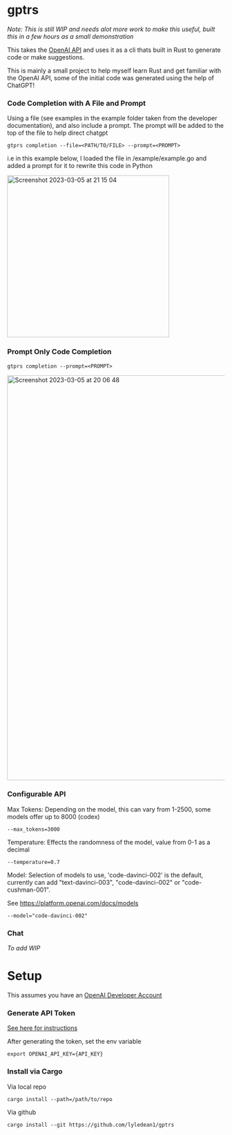 # gptrs

*Note: This is still WIP and needs alot more work to make this useful, built this in a few hours as a small demonstration*

This takes the [OpenAI API](https://platform.openai.com/) and uses it as a cli thats built in Rust to generate code or make suggestions.

This is mainly a small project to help myself learn Rust and get familiar with the OpenAI API, some of the initial code was generated using the help of ChatGPT!


### Code Completion with A File and Prompt


Using a file (see examples in the example folder taken from the developer documentation), and also include a prompt. The prompt will be added to the top of the file to help direct chatgpt

```
gtprs completion --file=<PATH/TO/FILE> --prompt=<PROMPT>
```

i.e in this example below, I loaded the file in /example/example.go and added a prompt for it to rewrite this code in Python

<img width="375" alt="Screenshot 2023-03-05 at 21 15 04" src="https://user-images.githubusercontent.com/20296911/222988385-8f4ec20a-221c-416b-82ef-5d6fdf75f29f.png">


### Prompt Only Code Completion

```
gtprs completion --prompt=<PROMPT>
```

<img width="937" alt="Screenshot 2023-03-05 at 20 06 48" src="https://user-images.githubusercontent.com/20296911/222983863-05122116-43af-4146-8db3-0d348d395d9e.png">

### Configurable API

Max Tokens: Depending on the model, this can vary from 1-2500, some models offer up to 8000 (codex)
```
--max_tokens=3000
```

Temperature: Effects the randomness of the model, value from 0-1 as a decimal
```
--temperature=0.7
```

Model: Selection of models to use, 'code-davinci-002' is the default, currently can add "text-davinci-003", "code-davinci-002" or "code-cushman-001".

See https://platform.openai.com/docs/models

```
--model="code-davinci-002"
```

### Chat 

*To add WIP*

# Setup

This assumes you have an [OpenAI Developer Account](https://platform.openai.com/)

### Generate API Token 

[See here for instructions](https://platform.openai.com/account/api-keys)

After generating the token, set the env variable 
```
export OPENAI_API_KEY={API_KEY}
```

### Install via Cargo 

Via local repo
```
cargo install --path=/path/to/repo
```

Via github
```
cargo install --git https://github.com/lyledean1/gptrs
```
